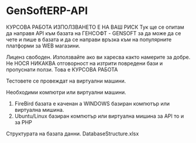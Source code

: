 # GenSoftERP-API
КУРСОВА РАБОТА
ИЗПОЛЗВАНЕТО Е НА ВАШ РИСК
Тук ще се опитам да направя API към базата на ГЕНСОФТ - GENSOFT
за да може да се чете и пише в базата и да се направи връзка към на популярните платформи за WEB магазини.

Лиценз свободен.
Използвайте ако ви харесва както намерите за добре.
Не НОСЯ НИКАКВА отговорност на изтрити повредени бази и пропуснати ползи.
Това e КУРСОВА РАБОТА

Тестовете се провеждат на виртуални машини.

Необходими компютри или виртуални машини.
1. FireBird базата е каченан а WINDOWS базиран компютър или виртуална мишина.
2. Ubuntu/Linux базиран компютър или виртуална мишина за API то и за PHP  


Структурата на базата данни.
DatabaseStructure.xlsx
